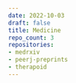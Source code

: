 ```yaml
---
date: 2022-10-03
draft: false
title: Medicine
repo_count: 3
repositories:
- medrxiv
- peerj-preprints
- therapoid
---
```



